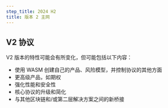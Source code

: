 ```yaml
---
step_title: 2024 H2
title: 版本 2 主网
---
```


## V2 协议

V2 版本的特性可能会有所变化，但可能包括以下内容：

- 使用 WASM 创建自己的产品、风险模型，并控制协议的其他方面
- 更高级产品，如期权
- 强化性能和安全性
- 核心协议的升级和简化
- 与其他区块链和/或第二层解决方案之间的新桥接
